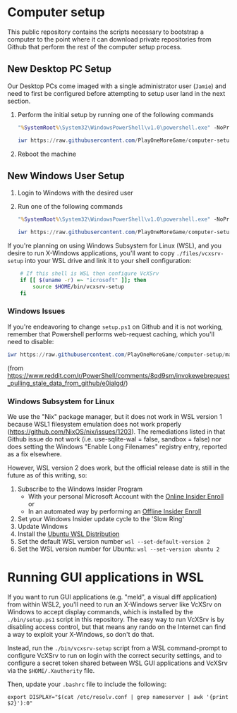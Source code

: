 # Computer setup

This public repository contains the scripts necessary to bootstrap a computer to the point where it can download private repositories from Github that perform the rest of the computer setup process.

## New Desktop PC Setup

Our Desktop PCs come imaged with a single administrator user (`Jamie`) and need to first be configured before attempting to setup user land in the next section.

1. Perform the initial setup by running one of the following commands
    ````cmd
    "%SystemRoot%\System32\WindowsPowerShell\v1.0\powershell.exe" -NoProfile -InputFormat None -ExecutionPolicy Bypass -Command "iex ((New-Object System.Net.WebClient).DownloadString('https://raw.githubusercontent.com/PlayOneMoreGame/computer-setup/master/bin/host-setup.ps1'))"
    ````

    ````powershell
    iwr https://raw.githubusercontent.com/PlayOneMoreGame/computer-setup/master/bin/host-setup.ps1 -UseBasicParsing | iex
    ````
1. Reboot the machine

## New Windows User Setup

1. Login to Windows with the desired user
1. Run one of the following commands
    ````cmd
    "%SystemRoot%\System32\WindowsPowerShell\v1.0\powershell.exe" -NoProfile -InputFormat None -ExecutionPolicy Bypass -Command "iex ((New-Object System.Net.WebClient).DownloadString('https://raw.githubusercontent.com/PlayOneMoreGame/computer-setup/master/bin/setup.ps1'))"
    ````

    ````powershell
    iwr https://raw.githubusercontent.com/PlayOneMoreGame/computer-setup/master/bin/setup.ps1 -UseBasicParsing | iex
    ````

If you're planning on using Windows Subsystem for Linux (WSL), and you desire to run X-Windows applications, you'll want to copy `./files/vcxsrv-setup` into your WSL drive and link it to your shell configuration:

````bash
    # If this shell is WSL then configure VcXSrv
    if [[ $(uname -r) =~ "icrosoft" ]]; then
        source $HOME/bin/vcxsrv-setup
    fi
````

### Windows Issues

If you're endeavoring to change `setup.ps1` on Github and it is not working, remember that Powershell performs web-request caching, which you'll need to disable:

````powershell
iwr https://raw.githubusercontent.com/PlayOneMoreGame/computer-setup/master/bin/setup.ps1 -UseBasicParsing -Headers @{ "Pragma"="no-cache"; "Cache-Control"="no-cache"; } | iex
````
(from https://www.reddit.com/r/PowerShell/comments/8qd9sm/invokewebrequest_pulling_stale_data_from_github/e0ialgd/)

### Windows Subsystem for Linux

We use the "Nix" package manager, but it does not work in WSL version 1 because WSL1 filesystem emulation does not work properly (https://github.com/NixOS/nix/issues/1203). The remediations listed in that Github issue do not work (i.e. use-sqlite-wal = false, sandbox = false) nor does setting the Windows "Enable Long Filenames" registry entry, reported as a fix elsewhere.

However, WSL version 2 does work, but the official release date is still in the future as of this writing, so:

1. Subscribe to the Windows Insider Program
    * With your personal Microsoft Account with the [Online Insider Enroll](https://insider.windows.com/en-us/) or
    * In an automated way by performing an [Offline Insider Enroll](https://github.com/whatever127/offlineinsiderenroll)
1. Set your Windows Insider update cycle to the 'Slow Ring'
1. Update Windows
1. Install the [Ubuntu WSL Distribution](https://www.microsoft.com/en-us/p/ubuntu/9nblggh4msv6)
1. Set the default WSL version number `wsl --set-default-version 2`
1. Set the WSL version number for Ubuntu: `wsl --set-version ubuntu 2`

# Running GUI applications in WSL

If you want to run GUI applications (e.g. "meld", a visual diff application) from within WSL2, you'll need to run an X-Windows server like VcXSrv on Windows to accept display commands, which is installed by the `./bin/setup.ps1` script in this repository. The easy way to run VcXSrv is by disabling access control, but that means any rando on the Internet can find a way to exploit your X-Windows, so don't do that.

Instead, run the `./bin/vcxsrv-setup` script from a WSL command-prompt to configure VcXSrv to run on login with the correct security settings, and to configure a secret token shared between WSL GUI applications and VcXSrv via the `$HOME/.Xauthority` file.

Then, update your `.bashrc` file to include the following:
````
export DISPLAY="$(cat /etc/resolv.conf | grep nameserver | awk '{print $2}'):0"
````
